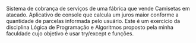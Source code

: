 Sistema de cobrança de serviços de uma fábrica que vende Camisetas em atacado.
Aplicativo de console que calcula um juros maior conforme a quantidade de parcelas informada pelo usuário. 
Este é um exercício da disciplina Lógica de Programação e Algoritmos proposto pela minha faculdade cujo objetivo é usar try/except e funções.
